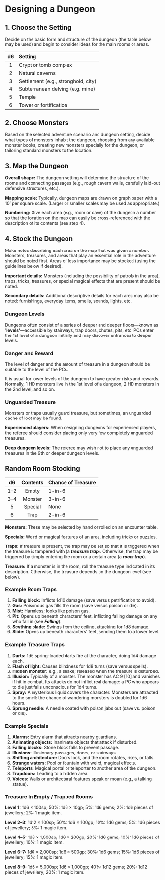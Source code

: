 # Designing a Dungeon

## 1. Choose the Setting

Decide on the basic form and structure of the dungeon (the table below may be used) and begin to consider ideas for the main rooms or areas.

|  d6  | Setting                             |
| :--: | :---------------------------------- |
|  1   | Crypt or tomb complex               |
|  2   | Natural caverns                     |
|  3   | Settlement (e.g., stronghold, city) |
|  4   | Subterranean delving (e.g. mine)    |
|  5   | Temple                              |
|  6   | Tower or fortification              |

## 2. Choose Monsters

Based on the selected adventure scenario and dungeon setting, decide what types of monsters inhabit the dungeon, choosing from any available monster books, creating new monsters specially for the dungeon, or tailoring standard monsters to the location.

## 3. Map the Dungeon

**Overall shape:** The dungeon setting will determine the structure of the rooms and connecting passages (e.g., rough cavern walls, carefully laid-out defensive structures, etc.).

**Mapping scale:** Typically, dungeon maps are drawn on graph paper with a 10’ per square scale. (Larger or smaller scales may be used as appropriate.)

**Numbering:** Give each area (e.g., room or cave) of the dungeon a number so that the location on the map can easily be cross-referenced with the description of its contents (see step 4).

## 4. Stock the Dungeon

Make notes describing each area on the map that was given a number. Monsters, treasures, and areas that play an essential role in the adventure should be noted first. Areas of less importance may be stocked (using the guidelines below if desired).

**Important details:** Monsters (including the possibility of patrols in the area), traps, tricks, treasures, or special magical effects that are present should be noted.

**Secondary details:** Additional descriptive details for each area may also be noted: furnishings, everyday items, smells, sounds, lights, etc.

### Dungeon Levels

Dungeons often consist of a series of deeper and deeper floors—known as '**levels'**—accessible by stairways, trap doors, chutes, pits, etc. PCs enter the 1st level of a dungeon initially and may discover entrances to deeper levels.

### Danger and Reward

The level of danger and the amount of treasure in a dungeon should be suitable to the level of the PCs.

It is usual for lower levels of the dungeon to have greater risks and rewards. Normally, 1 HD monsters live in the 1st level of a dungeon, 2 HD monsters in the 2nd level, and so on.

### Unguarded Treasure

Monsters or traps usually guard treasure, but sometimes, an unguarded cache of loot may be found.

**Experienced players:** When designing dungeons for experienced players, the referee should consider placing only very few completely unguarded treasures.

**Deep dungeon levels:** The referee may wish not to place any unguarded treasures in the 9th or deeper dungeon levels.

## Random Room Stocking

|  d6  | Contents | Chance of Treasure |
| :--: | :------: | :----------------- |
| 1–2  |  Empty   | 1-in-6             |
| 3–4  | Monster  | 3-in-6             |
|  5   | Special  | None               |
|  6   |   Trap   | 2-in-6             |

**Monsters:** These may be selected by hand or rolled on an encounter table.

**Specials:** Weird or magical features of an area, including tricks or puzzles.

**Traps:** If treasure is present, the trap may be set so that it is triggered when the treasure is tampered with (a ***treasure trap***). Otherwise, the trap may be triggered by simply entering the room or a certain area (a ***room trap***).

**Treasure:** If a monster is in the room, roll the treasure type indicated in its description. Otherwise, the treasure depends on the dungeon level (see below).

### Example Room Traps

1. **Falling block:** Inflicts 1d10 damage (save versus petrification to avoid).
2. **Gas:** Poisonous gas fills the room (save versus poison or die).
3. **Mist:** Harmless; looks like poison gas.
4. **Pit:** Opens up beneath characters’ feet, inflicting falling damage on any who fall in (see ***Falling***).
5. **Scything blade:** Swings from the ceiling, attacking for 1d8 damage.
6. **Slide:** Opens up beneath characters’ feet, sending them to a lower level.

### Example Treasure Traps

1. **Darts:** 1d6 spring-loaded darts fire at the character, doing 1d4 damage each.
2. **Flash of light:** Causes blindness for 1d8 turns (save versus spells).
3. **Hidden monster:** e.g., a snake; released when the treasure is disturbed.
4. **Illusion:** Typically of a monster. The monster has AC 9 [10] and vanishes if hit in combat. Its attacks do not inflict real damage: a PC who appears to die just falls unconscious for 1d4 turns.
5. **Spray:** A mysterious liquid covers the character. Monsters are attracted to the smell: the chance of wandering monsters is doubled for 1d6 hours.
6. **Sprung needle:** A needle coated with poison jabs out (save vs. poison or die).

### Example Specials

1. **Alarms:** Entry alarm that attracts nearby guardians.
2. **Animating objects:** Inanimate objects that attack if disturbed.
3. **Falling blocks:** Stone block falls to prevent passage.
4. **Illusions:** Illusionary passages, doors, or stairways.
5. **Shifting architecture:** Doors lock, and the room rotates, rises, or falls.
6. **Strange waters:** Pool or fountain with weird, magical effects.
7. **Teleports:** Magical portal or teleporter to another area of the dungeon.
8. **Trapdoors:** Leading to a hidden area.
9. **Voices:** Walls or architectural features speak or moan (e.g., a talking statue).

### Treasure in Empty / Trapped Rooms

**Level 1:** 1d6 × 100sp; 50%: 1d6 × 10gp; 5%: 1d6 gems; 2%: 1d6 pieces of jewellery; 2%: 1 magic item.

**Level 2–3:** 1d12 × 100sp; 50%: 1d6 × 100gp; 10%: 1d6 gems; 5%: 1d6 pieces of jewellery; 8%: 1 magic item.

**Level 4–5:** 1d6 × 1,000sp; 1d6 × 200gp; 20%: 1d6 gems; 10%: 1d6 pieces of jewellery; 10%: 1 magic item.

**Level 6–7:** 1d6 × 2,000sp; 1d6 × 500gp; 30%: 1d6 gems; 15%: 1d6 pieces of jewellery; 15%: 1 magic item.

**Level 8–9:** 1d6 × 5,000sp; 1d6 × 1,000gp; 40%: 1d12 gems; 20%: 1d12 pieces of jewellery; 20%: 1 magic item.